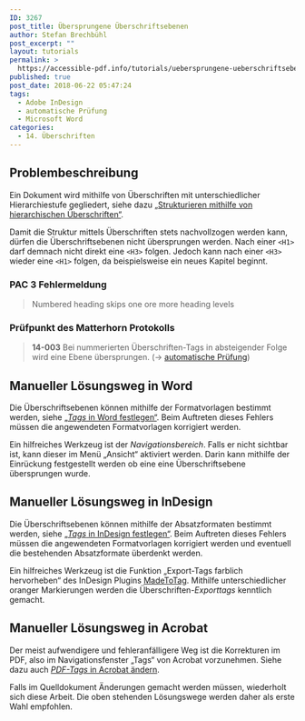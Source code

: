 ```yaml
---
ID: 3267
post_title: Übersprungene Überschriftsebenen
author: Stefan Brechbühl
post_excerpt: ""
layout: tutorials
permalink: >
  https://accessible-pdf.info/tutorials/uebersprungene-ueberschriftsebenen/
published: true
post_date: 2018-06-22 05:47:24
tags:
  - Adobe InDesign
  - automatische Prüfung
  - Microsoft Word
categories:
  - 14. Überschriften
---
```

## Problembeschreibung

Ein Dokument wird mithilfe von Überschriften mit unterschiedlicher Hierarchiestufe gegliedert, siehe dazu [„Strukturieren mithilfe von hierarchischen Überschriften“][1].

Damit die Struktur mittels Überschriften stets nachvollzogen werden kann, dürfen die Überschriftsebenen nicht übersprungen werden. Nach einer `<H1>` darf demnach nicht direkt eine `<H3>` folgen. Jedoch kann nach einer `<H3>` wieder eine `<H1>` folgen, da beispielsweise ein neues Kapitel beginnt.

### PAC 3 Fehlermeldung

> Numbered heading skips one ore more heading levels

### Prüfpunkt des Matterhorn Protokolls

> **14-003** Bei nummerierten Überschriften-Tags in absteigender Folge wird eine Ebene übersprungen. (→ [automatische Prüfung][2])

## Manueller Lösungsweg in Word

Die Überschriftsebenen können mithilfe der Formatvorlagen bestimmt werden, siehe [„*Tags* in Word festlegen“][3]. Beim Auftreten dieses Fehlers müssen die angewendeten Formatvorlagen korrigiert werden.

Ein hilfreiches Werkzeug ist der *Navigationsbereich*. Falls er nicht sichtbar ist, kann dieser im Menü „Ansicht“ aktiviert werden. Darin kann mithilfe der Einrückung festgestellt werden ob eine eine Überschriftsebene übersprungen wurde.

## Manueller Lösungsweg in InDesign

Die Überschriftsebenen können mithilfe der Absatzformaten bestimmt werden, siehe [„*Tags* in InDesign festlegen“][4]. Beim Auftreten dieses Fehlers müssen die angewendeten Formatvorlagen korrigiert werden und eventuell die bestehenden Absatzformate überdenkt werden.

Ein hilfreiches Werkzeug ist die Funktion „Export-Tags farblich hervorheben“ des InDesign Plugins [MadeToTag][5]. Mithilfe unterschiedlicher oranger Markierungen werden die Überschriften-*Exporttags* kenntlich gemacht.

## Manueller Lösungsweg in Acrobat

Der meist aufwendigere und fehleranfälligere Weg ist die Korrekturen im PDF, also im Navigationsfenster „Tags“ von Acrobat vorzunehmen. Siehe dazu auch [*PDF-Tags* in Acrobat ändern][6].

Falls im Quelldokument Änderungen gemacht werden müssen, wiederholt sich diese Arbeit. Die oben stehenden Lösungswege werden daher als erste Wahl empfohlen.

 [1]: https://accessible-pdf.info/de/basics/strukturieren-mithilfe-von-hierarchischen-ueberschriften/
 [2]: https://accessible-pdf.info/de/glossar/#automatische-pruefung
 [3]: https://accessible-pdf.info/de/basics/tags-in-word-festlegen/
 [4]: https://accessible-pdf.info/de/basics/tags-in-indesign-festlegen/
 [5]: https://www.axaio.com/doku.php/de:products:madetotag
 [6]: https://accessible-pdf.info/de/basics/pdf-tags-in-acrobat-aendern/
